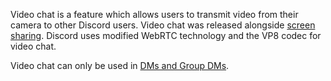 <!-- TITLE:Video Chat -->

Video chat is a feature which allows users to transmit video from their camera to other Discord users. Video chat was released alongside [screen sharing](/screensharing). Discord uses modified WebRTC technology and the VP8 codec for video chat.

Video chat can only be used in [DMs and Group DMs](/direct-messages).